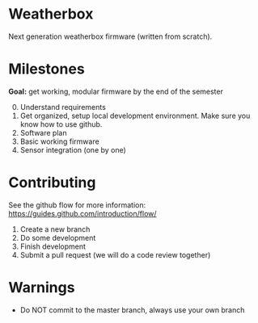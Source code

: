 # Weatherbox

Next generation weatherbox firmware (written from scratch).

# Milestones

**Goal:** get working, modular firmware by the end of the semester

0. Understand requirements
1. Get organized, setup local development environment. Make sure you know how to use github.
2. Software plan
3. Basic working firmware
4. Sensor integration (one by one)

# Contributing

See the github flow for more information: https://guides.github.com/introduction/flow/

1. Create a new branch
2. Do some development
3. Finish development
4. Submit a pull request (we will do a code review together)

# Warnings

* Do NOT commit to the master branch, always use your own branch

